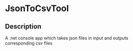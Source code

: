 # JsonToCsvTool

## Description

A .net console app which takes json files in input and outputs corresponding csv files